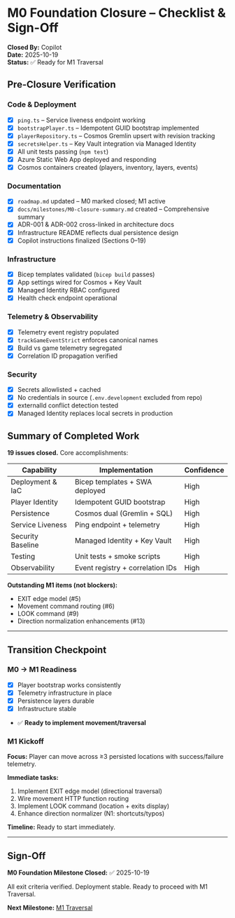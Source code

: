 # M0 Foundation Closure – Checklist & Sign-Off

**Closed By:** Copilot  
**Date:** 2025-10-19  
**Status:** ✅ Ready for M1 Traversal

## Pre-Closure Verification

### Code & Deployment

-   [x] `ping.ts` – Service liveness endpoint working
-   [x] `bootstrapPlayer.ts` – Idempotent GUID bootstrap implemented
-   [x] `playerRepository.ts` – Cosmos Gremlin upsert with revision tracking
-   [x] `secretsHelper.ts` – Key Vault integration via Managed Identity
-   [x] All unit tests passing (`npm test`)
-   [x] Azure Static Web App deployed and responding
-   [x] Cosmos containers created (players, inventory, layers, events)

### Documentation

-   [x] `roadmap.md` updated – M0 marked closed; M1 active
-   [x] `docs/milestones/M0-closure-summary.md` created – Comprehensive summary
-   [x] ADR-001 & ADR-002 cross-linked in architecture docs
-   [x] Infrastructure README reflects dual persistence design
-   [x] Copilot instructions finalized (Sections 0–19)

### Infrastructure

-   [x] Bicep templates validated (`bicep build` passes)
-   [x] App settings wired for Cosmos + Key Vault
-   [x] Managed Identity RBAC configured
-   [x] Health check endpoint operational

### Telemetry & Observability

-   [x] Telemetry event registry populated
-   [x] `trackGameEventStrict` enforces canonical names
-   [x] Build vs game telemetry segregated
-   [x] Correlation ID propagation verified

### Security

-   [x] Secrets allowlisted + cached
-   [x] No credentials in source (`.env.development` excluded from repo)
-   [x] externalId conflict detection tested
-   [x] Managed Identity replaces local secrets in production

## Summary of Completed Work

**19 issues closed.** Core accomplishments:

| Capability        | Implementation                   | Confidence |
| ----------------- | -------------------------------- | ---------- |
| Deployment & IaC  | Bicep templates + SWA deployed   | High       |
| Player Identity   | Idempotent GUID bootstrap        | High       |
| Persistence       | Cosmos dual (Gremlin + SQL)      | High       |
| Service Liveness  | Ping endpoint + telemetry        | High       |
| Security Baseline | Managed Identity + Key Vault     | High       |
| Testing           | Unit tests + smoke scripts       | High       |
| Observability     | Event registry + correlation IDs | High       |

**Outstanding M1 items (not blockers):**

-   EXIT edge model (#5)
-   Movement command routing (#6)
-   LOOK command (#9)
-   Direction normalization enhancements (#13)

---

## Transition Checkpoint

### M0 → M1 Readiness

-   [x] Player bootstrap works consistently
-   [x] Telemetry infrastructure in place
-   [x] Persistence layers durable
-   [x] Infrastructure stable
-   ✅ **Ready to implement movement/traversal**

### M1 Kickoff

**Focus:** Player can move across ≥3 persisted locations with success/failure telemetry.

**Immediate tasks:**

1. Implement EXIT edge model (directional traversal)
2. Wire movement HTTP function routing
3. Implement LOOK command (location + exits display)
4. Enhance direction normalizer (N1: shortcuts/typos)

**Timeline:** Ready to start immediately.

---

## Sign-Off

**M0 Foundation Milestone Closed:** ✅ 2025-10-19

All exit criteria verified. Deployment stable. Ready to proceed with M1 Traversal.

**Next Milestone:** [M1 Traversal](../roadmap.md#m1-traversal)
